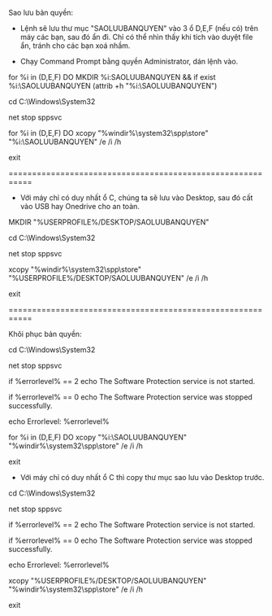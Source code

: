 Sao lưu bản quyền:

- Lệnh sẽ lưu thư mục "SAOLUUBANQUYEN" vào 3 ổ D,E,F (nếu có) trên máy các bạn, sau đó ẩn đi. Chỉ có thể nhìn thấy khi tích vào duyệt file ẩn, tránh cho các bạn xoá nhầm.

- Chạy Command Prompt bằng quyền Administrator, dán lệnh vào.

for %i in (D,E,F) DO MKDIR %i:SAOLUUBANQUYEN && if exist %i:\SAOLUUBANQUYEN (attrib +h "%i:\SAOLUUBANQUYEN")

cd C:\Windows\System32

net stop sppsvc

for %i in (D,E,F) DO xcopy "%windir%\system32\spp\store" "%i:\SAOLUUBANQUYEN" /e /i /h

exit

===========================================================

- Với máy chỉ có duy nhất ổ C, chúng ta sẽ lưu vào Desktop, sau đó cất vào USB hay Onedrive cho an toàn.

MKDIR "%USERPROFILE%/DESKTOP/SAOLUUBANQUYEN"

cd C:\Windows\System32

net stop sppsvc

xcopy "%windir%\system32\spp\store" "%USERPROFILE%/DESKTOP/SAOLUUBANQUYEN" /e /i /h

exit

===========================================================

Khôi phục bản quyền:

cd C:\Windows\System32

net stop sppsvc

if %errorlevel% == 2 echo The Software Protection service is not started.

if %errorlevel% == 0 echo The Software Protection service was stopped successfully.

echo Errorlevel: %errorlevel%

for %i in (D,E,F) DO xcopy "%i:\SAOLUUBANQUYEN" "%windir%\system32\spp\store" /e /i /h

exit

- Với máy chỉ có duy nhất ổ C thì copy thư mục sao lưu vào Desktop trước.

cd C:\Windows\System32

net stop sppsvc

if %errorlevel% == 2 echo The Software Protection service is not started.

if %errorlevel% == 0 echo The Software Protection service was stopped successfully.

echo Errorlevel: %errorlevel%

xcopy "%USERPROFILE%/DESKTOP/SAOLUUBANQUYEN" "%windir%\system32\spp\store" /e /i /h

exit
